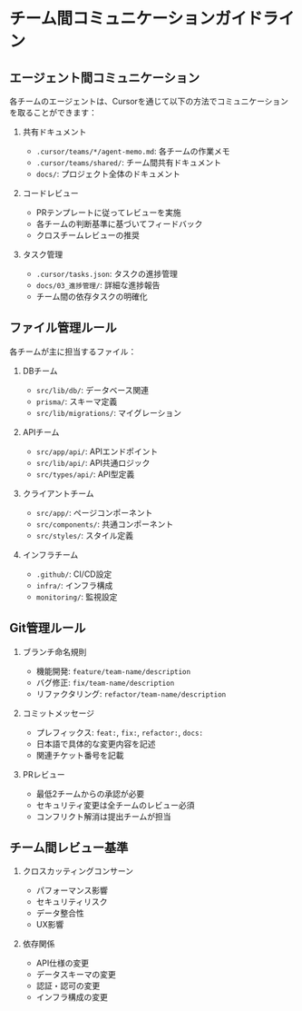 # チーム間コミュニケーションガイドライン

## エージェント間コミュニケーション

各チームのエージェントは、Cursorを通じて以下の方法でコミュニケーションを取ることができます：

1. 共有ドキュメント
   - `.cursor/teams/*/agent-memo.md`: 各チームの作業メモ
   - `.cursor/teams/shared/`: チーム間共有ドキュメント
   - `docs/`: プロジェクト全体のドキュメント

2. コードレビュー
   - PRテンプレートに従ってレビューを実施
   - 各チームの判断基準に基づいてフィードバック
   - クロスチームレビューの推奨

3. タスク管理
   - `.cursor/tasks.json`: タスクの進捗管理
   - `docs/03_進捗管理/`: 詳細な進捗報告
   - チーム間の依存タスクの明確化

## ファイル管理ルール

各チームが主に担当するファイル：

1. DBチーム
   - `src/lib/db/`: データベース関連
   - `prisma/`: スキーマ定義
   - `src/lib/migrations/`: マイグレーション

2. APIチーム
   - `src/app/api/`: APIエンドポイント
   - `src/lib/api/`: API共通ロジック
   - `src/types/api/`: API型定義

3. クライアントチーム
   - `src/app/`: ページコンポーネント
   - `src/components/`: 共通コンポーネント
   - `src/styles/`: スタイル定義

4. インフラチーム
   - `.github/`: CI/CD設定
   - `infra/`: インフラ構成
   - `monitoring/`: 監視設定

## Git管理ルール

1. ブランチ命名規則
   - 機能開発: `feature/team-name/description`
   - バグ修正: `fix/team-name/description`
   - リファクタリング: `refactor/team-name/description`

2. コミットメッセージ
   - プレフィックス: `feat:`, `fix:`, `refactor:`, `docs:`
   - 日本語で具体的な変更内容を記述
   - 関連チケット番号を記載

3. PRレビュー
   - 最低2チームからの承認が必要
   - セキュリティ変更は全チームのレビュー必須
   - コンフリクト解消は提出チームが担当

## チーム間レビュー基準

1. クロスカッティングコンサーン
   - パフォーマンス影響
   - セキュリティリスク
   - データ整合性
   - UX影響

2. 依存関係
   - API仕様の変更
   - データスキーマの変更
   - 認証・認可の変更
   - インフラ構成の変更 